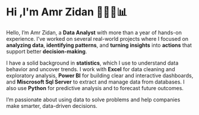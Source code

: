 # Hi ,I'm Amr Zidan 👩🏻‍💻📊

Hello, I’m Amr Zidan, a **Data Analyst** with more than a year of hands-on experience. I’ve worked on several real-world projects where I focused on **analyzing data**, **identifying patterns**, and **turning insights** into **actions** that support better **decision-making**.

I have a solid background in **statistics**, which I use to understand data behavior and uncover trends. I work with **Excel** for data cleaning and exploratory analysis, **Power BI** for building clear and interactive dashboards, and **Miscrosoft Sql Server** to extract and manage data from databases. I also use **Python** for predictive analysis and to forecast future outcomes.

I’m passionate about using data to solve problems and help companies make smarter, data-driven decisions.


